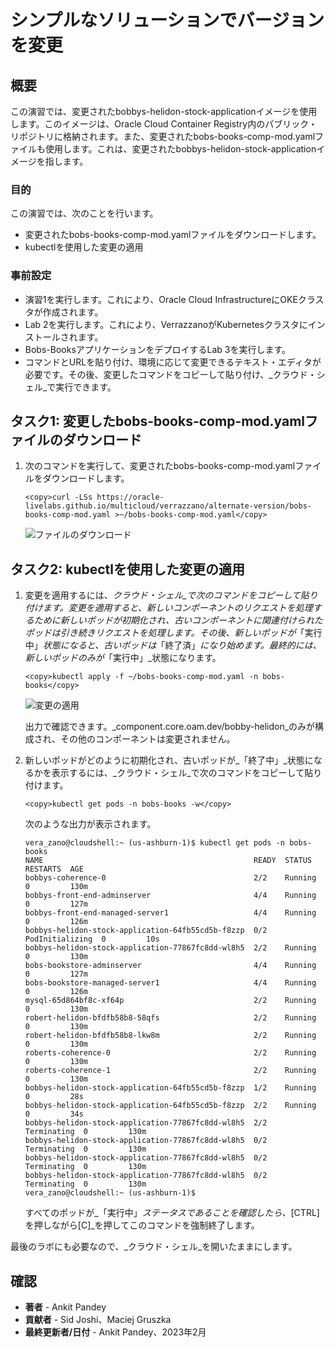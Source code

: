 # シンプルなソリューションでバージョンを変更

## 概要

この演習では、変更されたbobbys-helidon-stock-applicationイメージを使用します。このイメージは、Oracle Cloud Container Registry内のパブリック・リポジトリに格納されます。また、変更されたbobs-books-comp-mod.yamlファイルも使用します。これは、変更されたbobbys-helidon-stock-applicationイメージを指します。

### 目的

この演習では、次のことを行います。

*   変更されたbobs-books-comp-mod.yamlファイルをダウンロードします。
*   kubectlを使用した変更の適用

### 事前設定

*   演習1を実行します。これにより、Oracle Cloud InfrastructureにOKEクラスタが作成されます。
*   Lab 2を実行します。これにより、VerrazzanoがKubernetesクラスタにインストールされます。
*   Bobs-BooksアプリケーションをデプロイするLab 3を実行します。
*   コマンドとURLを貼り付け、環境に応じて変更できるテキスト・エディタが必要です。その後、変更したコマンドをコピーして貼り付け、_クラウド・シェル_で実行できます。

## タスク1: 変更したbobs-books-comp-mod.yamlファイルのダウンロード

1.  次のコマンドを実行して、変更されたbobs-books-comp-mod.yamlファイルをダウンロードします。
    
        <copy>curl -LSs https://oracle-livelabs.github.io/multicloud/verrazzano/alternate-version/bobs-books-comp-mod.yaml >~/bobs-books-comp-mod.yaml</copy>
        
    
    ![ファイルのダウンロード](images/downloadfile.png " ")
    

## タスク2: kubectlを使用した変更の適用

1.  変更を適用するには、_クラウド・シェル_で次のコマンドをコピーして貼り付けます。変更を適用すると、新しいコンポーネントのリクエストを処理するために新しいポッドが初期化され、古いコンポーネントに関連付けられたポッドは引き続きリクエストを処理します。その後、新しいポッドが_「実行中」_状態になると、古いポッドは_「終了済」_になり始めます。最終的には、新しいポッドのみが_「実行中」_状態になります。
    
        <copy>kubectl apply -f ~/bobs-books-comp-mod.yaml -n bobs-books</copy>
        
    
    ![変更の適用](images/applychanges.png " ")
    
    出力で確認できます。_component.core.oam.dev/bobby-helidon_のみが構成され、その他のコンポーネントは変更されません。
    
2.  新しいポッドがどのように初期化され、古いポッドが_「終了中」_状態になるかを表示するには、_クラウド・シェル_で次のコマンドをコピーして貼り付けます。
    
        <copy>kubectl get pods -n bobs-books -w</copy>
        
    
    次のような出力が表示されます。
    
        vera_zano@cloudshell:~ (us-ashburn-1)$ kubectl get pods -n bobs-books
        NAME                                               READY  STATUS   RESTARTS  AGE
        bobbys-coherence-0                                 2/2    Running  0         130m
        bobbys-front-end-adminserver                       4/4    Running  0         127m
        bobbys-front-end-managed-server1                   4/4    Running  0         126m
        bobbys-helidon-stock-application-64fb55cd5b-f8zzp  0/2    PodInitializing  0         10s
        bobbys-helidon-stock-application-77867fc8dd-wl8h5  2/2    Running  0         130m
        bobs-bookstore-adminserver                         4/4    Running  0         127m
        bobs-bookstore-managed-server1                     4/4    Running  0         126m
        mysql-65d864bf8c-xf64p                             2/2    Running  0         130m
        robert-helidon-bfdfb58b8-58qfs                     2/2    Running  0         130m
        robert-helidon-bfdfb58b8-lkw8m                     2/2    Running  0         130m
        roberts-coherence-0                                2/2    Running  0         130m
        roberts-coherence-1                                2/2    Running  0         130m
        bobbys-helidon-stock-application-64fb55cd5b-f8zzp  1/2    Running  0         28s
        bobbys-helidon-stock-application-64fb55cd5b-f8zzp  2/2    Running  0         34s
        bobbys-helidon-stock-application-77867fc8dd-wl8h5  2/2    Terminating  0         130m
        bobbys-helidon-stock-application-77867fc8dd-wl8h5  0/2    Terminating  0         130m
        bobbys-helidon-stock-application-77867fc8dd-wl8h5  0/2    Terminating  0         130m
        bobbys-helidon-stock-application-77867fc8dd-wl8h5  0/2    Terminating  0         130m
        vera_zano@cloudshell:~ (us-ashburn-1)$
        
    
    すべてのポッドが_「実行中」_ステータスであることを確認したら、_\[CTRL\]を押しながら\[C\]_を押してこのコマンドを強制終了します。
    

最後のラボにも必要なので、_クラウド・シェル_を開いたままにします。

## 確認

*   **著者** - Ankit Pandey
*   **貢献者** - Sid Joshi、Maciej Gruszka
*   **最終更新者/日付** - Ankit Pandey、2023年2月